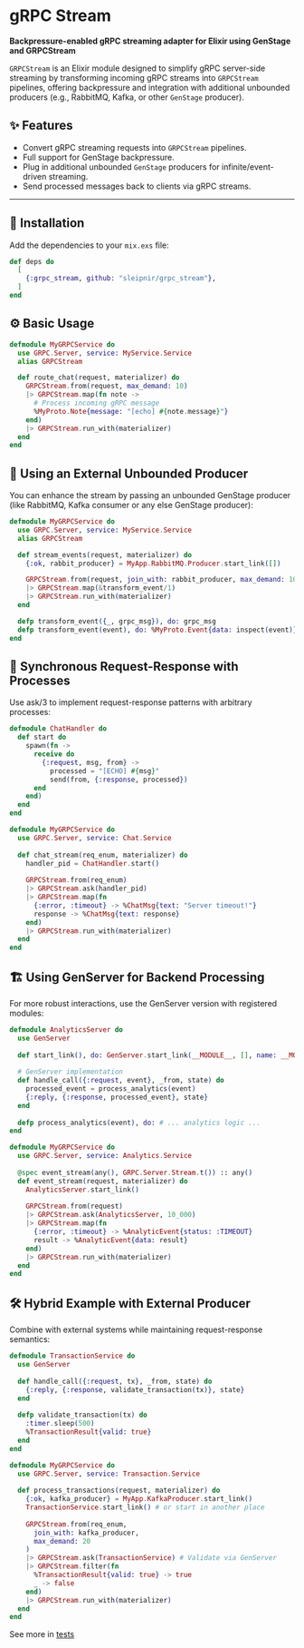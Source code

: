 # gRPC Stream

**Backpressure-enabled gRPC streaming adapter for Elixir using GenStage and GRPCStream**

`GRPCStream` is an Elixir module designed to simplify gRPC server-side streaming by transforming incoming gRPC streams into `GRPCStream` pipelines, offering backpressure and integration with additional unbounded producers (e.g., RabbitMQ, Kafka, or other `GenStage` producer).

## ✨ Features

- Convert gRPC streaming requests into `GRPCStream` pipelines.
- Full support for GenStage backpressure.
- Plug in additional unbounded `GenStage` producers for infinite/event-driven streaming.
- Send processed messages back to clients via gRPC streams.

---


## 🚀 Installation

Add the dependencies to your `mix.exs` file:

```elixir
def deps do
  [
    {:grpc_stream, github: "sleipnir/grpc_stream"},
  ]
end
```

## ⚙️ Basic Usage

```elixir
defmodule MyGRPCService do
  use GRPC.Server, service: MyService.Service
  alias GRPCStream

  def route_chat(request, materializer) do
    GRPCStream.from(request, max_demand: 10)
    |> GRPCStream.map(fn note ->
      # Process incoming gRPC message
      %MyProto.Note{message: "[echo] #{note.message}"}
    end)
    |> GRPCStream.run_with(materializer)
  end
end
``` 

## 🔁 Using an External Unbounded Producer

You can enhance the stream by passing an unbounded GenStage producer (like RabbitMQ, Kafka consumer or any else GenStage producer):

```elixir
defmodule MyGRPCService do
  use GRPC.Server, service: MyService.Service
  alias GRPCStream

  def stream_events(request, materializer) do
    {:ok, rabbit_producer} = MyApp.RabbitMQ.Producer.start_link([])

    GRPCStream.from(request, join_with: rabbit_producer, max_demand: 10)
    |> GRPCStream.map(&transform_event/1)
    |> GRPCStream.run_with(materializer)
  end

  defp transform_event({_, grpc_msg}), do: grpc_msg
  defp transform_event(event), do: %MyProto.Event{data: inspect(event)}
end
```

## 📡 Synchronous Request-Response with Processes
Use ask/3 to implement request-response patterns with arbitrary processes:

```elixir
defmodule ChatHandler do
  def start do
    spawn(fn -> 
      receive do
        {:request, msg, from} -> 
          processed = "[ECHO] #{msg}"
          send(from, {:response, processed})
      end
    end)
  end
end

defmodule MyGRPCService do
  use GRPC.Server, service: Chat.Service
  
  def chat_stream(req_enum, materializer) do
    handler_pid = ChatHandler.start()
    
    GRPCStream.from(req_enum)
    |> GRPCStream.ask(handler_pid)
    |> GRPCStream.map(fn
      {:error, :timeout} -> %ChatMsg{text: "Server timeout!"}
      response -> %ChatMsg{text: response}
    end)
    |> GRPCStream.run_with(materializer)
  end
end
```

## 🏗️ Using GenServer for Backend Processing
For more robust interactions, use the GenServer version with registered modules:

```elixir
defmodule AnalyticsServer do
  use GenServer
  
  def start_link(), do: GenServer.start_link(__MODULE__, [], name: __MODULE__)
  
  # GenServer implementation
  def handle_call({:request, event}, _from, state) do
    processed_event = process_analytics(event)
    {:reply, {:response, processed_event}, state}
  end
  
  defp process_analytics(event), do: # ... analytics logic ...
end

defmodule MyGRPCService do
  use GRPC.Server, service: Analytics.Service
  
  @spec event_stream(any(), GRPC.Server.Stream.t()) :: any()
  def event_stream(request, materializer) do
    AnalyticsServer.start_link()
    
    GRPCStream.from(request)
    |> GRPCStream.ask(AnalyticsServer, 10_000)
    |> GRPCStream.map(fn
      {:error, :timeout} -> %AnalyticEvent{status: :TIMEOUT}
      result -> %AnalyticEvent{data: result}
    end)
    |> GRPCStream.run_with(materializer)
  end
end
```

## 🛠️ Hybrid Example with External Producer
Combine with external systems while maintaining request-response semantics:

```elixir
defmodule TransactionService do
  use GenServer
  
  def handle_call({:request, tx}, _from, state) do
    {:reply, {:response, validate_transaction(tx)}, state}
  end
  
  defp validate_transaction(tx) do
    :timer.sleep(500)
    %TransactionResult{valid: true}
  end
end

defmodule MyGRPCService do
  use GRPC.Server, service: Transaction.Service
  
  def process_transactions(request, materializer) do
    {:ok, kafka_producer} = MyApp.KafkaProducer.start_link()
    TransactionService.start_link() # or start in another place
    
    GRPCStream.from(req_enum, 
      join_with: kafka_producer,
      max_demand: 20
    )
    |> GRPCStream.ask(TransactionService) # Validate via GenServer
    |> GRPCStream.filter(fn
      %TransactionResult{valid: true} -> true
      _ -> false
    end)
    |> GRPCStream.run_with(materializer)
  end
end
``` 

See more in [tests](./test/grpc_stream_test.exs)